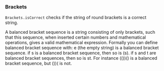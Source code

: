 ### Brackets

`Brackets.isCorrect` checks if the string of round brackets is a correct string.

A balanced bracket sequence is a string consisting of only brackets, such that this sequence, when inserted certain numbers and mathematical operations, gives a valid mathematical expression. Formally you can define balanced bracket sequence with:
e (the empty string) is a balanced bracket sequence.
if s is a balanced bracket sequence, then so is (s).
if s and t are balanced bracket sequences, then so is st.
For instance (())() is a balanced bracket sequence, but ())( is not.